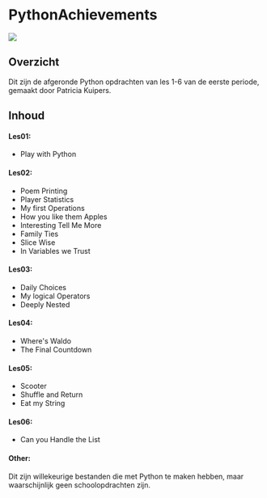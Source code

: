 # PythonAchievements
![](master/PythonAchievements/Other/python-logo.png)
## Overzicht
Dit zijn de afgeronde Python opdrachten van les 1-6 van de eerste periode, gemaakt door Patricia Kuipers.

## Inhoud
#### Les01:
* Play with Python
#### Les02:
* Poem Printing
* Player Statistics
* My first Operations
* How you like them Apples
* Interesting Tell Me More
* Family Ties
* Slice Wise
* In Variables we Trust
#### Les03:
* Daily Choices
* My logical Operators
* Deeply Nested
#### Les04:
* Where's Waldo
* The Final Countdown
#### Les05:
* Scooter
* Shuffle and Return
* Eat my String
#### Les06:
* Can you Handle the List
#### Other:
Dit zijn willekeurige bestanden die met Python te maken hebben, maar waarschijnlijk geen schoolopdrachten zijn.
